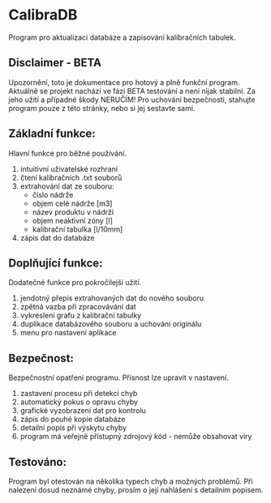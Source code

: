 # CalibraDB
Program pro aktualizaci databáze a
zapisování kalibračních tabulek.
## Disclaimer - BETA
Upozornění, toto je dokumentace pro hotový
a plně funkční program. Aktuálně se projekt
nachází ve fázi BETA testování a není nijak
stabilní. Za jeho užití a případné škody
NERUČÍM!
Pro uchování bezpečnosti, stahujte program
pouze z této stránky, nebo si jej sestavte
sami.

## Základní funkce:
Hlavní funkce pro běžné používání.
1) intuitivní uživatelské rozhraní
2) čtení kalibračních .txt souborů
3) extrahování dat ze souboru:
    - číslo nádrže
    - objem celé nádrže [m3]
    - název produktu v nádrži
    - objem neaktivní zóny [l]
    - kalibrační tabulka [l/10mm]
4) zápis dat do databáze

## Doplňující funkce:
Dodatečné funkce pro pokročilejší užití.
1) jendotný přepis extrahovaných dat do nového souboru
2) zpětná vazba při zpracovávání dat
3) vykreslení grafu z kalibrační tabulky
4) duplikace databázového souboru a
   uchování originálu
5) menu pro nastavení aplikace

## Bezpečnost:
Bezpečnostní opatření programu. Přísnost
lze upravit v nastavení.
1) zastavení procesu při detekci chyb
2) automatický pokus o opravu chyby
3) grafické vyzobrazení dat pro kontrolu
4) zápis do pouhé kopie databáze
5) detailní popis při výskytu chyby
6) program má veřejně přístupný zdrojový
   kód - nemůže obsahovat viry

## Testováno:
Program byl otestován na několika typech
chyb a možných problémů. Při nalezení
dosud neznámé chyby, prosím o její 
nahlášení s detailním popisem.